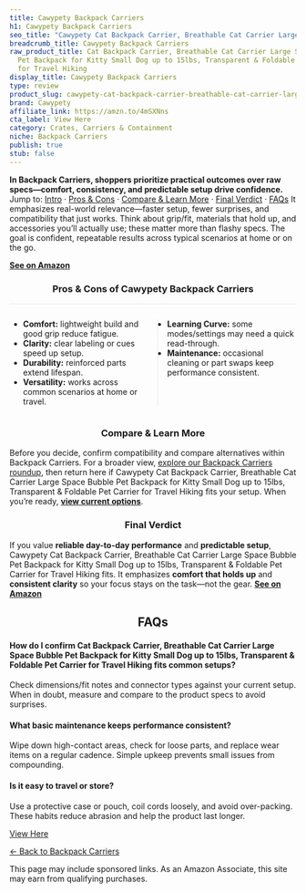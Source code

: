 ```yaml
---
title: Cawypety Backpack Carriers
h1: Cawypety Backpack Carriers
seo_title: "Cawypety Cat Backpack Carrier, Breathable Cat Carrier Large\u2026"
breadcrumb_title: Cawypety Backpack Carriers
raw_product_title: Cat Backpack Carrier, Breathable Cat Carrier Large Space Bubble
  Pet Backpack for Kitty Small Dog up to 15lbs, Transparent & Foldable Pet Carrier
  for Travel Hiking
display_title: Cawypety Backpack Carriers
type: review
product_slug: cawypety-cat-backpack-carrier-breathable-cat-carrier-large-space-bubble-01be3319
brand: Cawypety
affiliate_link: https://amzn.to/4mSXNns
cta_label: View Here
category: Crates, Carriers & Containment
niche: Backpack Carriers
publish: true
stub: false
---
```


<div id="intro" class="full-width"><p><strong>In Backpack Carriers, shoppers prioritize practical outcomes over raw specs&mdash;comfort, consistency, and predictable setup drive confidence.</strong> Jump to: <a href="#intro">Intro</a> · <a href="#pros-cons">Pros &amp; Cons</a> · <a href="#compare-more">Compare &amp; Learn More</a> · <a href="#verdict">Final Verdict</a> · <a href="#faqs">FAQs</a> It emphasizes real-world relevance&mdash;faster setup, fewer surprises, and compatibility that just works. Think about grip/fit, materials that hold up, and accessories you’ll actually use; these matter more than flashy specs. The goal is confident, repeatable results across typical scenarios at home or on the go.</p><p><a href="https://amzn.to/4mSXNns" rel="nofollow sponsored noopener" target="_blank"><strong>See on Amazon</strong></a></p></div>
<h3 id="pros-cons" style="text-align:center;">Pros &amp; Cons of Cawypety Backpack Carriers</h3>
<div class="pc-grid" style="display:grid;grid-template-columns:1fr 1fr;gap:16px;border-top:1px solid #e5e7eb;padding-top:12px;">
  <ul>
    <li><strong>Comfort:</strong> lightweight build and good grip reduce fatigue.</li>
    <li><strong>Clarity:</strong> clear labeling or cues speed up setup.</li>
    <li><strong>Durability:</strong> reinforced parts extend lifespan.</li>
    <li><strong>Versatility:</strong> works across common scenarios at home or travel.</li>
  </ul>
  <ul style="border-left:1px solid #e5e7eb;padding-left:16px;">
    <li><strong>Learning Curve:</strong> some modes/settings may need a quick read-through.</li>
    <li><strong>Maintenance:</strong> occasional cleaning or part swaps keep performance consistent.</li>
  </ul>
</div>


<h3 id="compare-more" style="text-align:center;">Compare &amp; Learn More</h3>
<p>Before you decide, confirm compatibility and compare alternatives within Backpack Carriers. For a broader view, <a href="#">explore our Backpack Carriers roundup</a>, then return here if Cawypety Cat Backpack Carrier, Breathable Cat Carrier Large Space Bubble Pet Backpack for Kitty Small Dog up to 15lbs, Transparent & Foldable Pet Carrier for Travel Hiking fits your setup. When you’re ready, <a href="https://amzn.to/4mSXNns" rel="nofollow sponsored noopener" target="_blank"><strong>view current options</strong></a>.</p>

<h3 id="verdict" style="text-align:center;">Final Verdict</h3>
<p>If you value <strong>reliable day-to-day performance</strong> and <strong>predictable setup</strong>, Cawypety Cat Backpack Carrier, Breathable Cat Carrier Large Space Bubble Pet Backpack for Kitty Small Dog up to 15lbs, Transparent & Foldable Pet Carrier for Travel Hiking fits. It emphasizes <strong>comfort that holds up</strong> and <strong>consistent clarity</strong> so your focus stays on the task&mdash;not the gear. <a href="https://amzn.to/4mSXNns" rel="nofollow sponsored noopener" target="_blank"><strong>See on Amazon</strong></a></p>

<h2 id="faqs" style="text-align:center;">FAQs</h2>
<h4><strong>How do I confirm Cat Backpack Carrier, Breathable Cat Carrier Large Space Bubble Pet Backpack for Kitty Small Dog up to 15lbs, Transparent & Foldable Pet Carrier for Travel Hiking fits common setups?</strong></h4>
<p>Check dimensions/fit notes and connector types against your current setup. When in doubt, measure and compare to the product specs to avoid surprises.</p>
<h4><strong>What basic maintenance keeps performance consistent?</strong></h4>
<p>Wipe down high-contact areas, check for loose parts, and replace wear items on a regular cadence. Simple upkeep prevents small issues from compounding.</p>
<h4><strong>Is it easy to travel or store?</strong></h4>
<p>Use a protective case or pouch, coil cords loosely, and avoid over-packing. These habits reduce abrasion and help the product last longer.</p>

<p><a class="btn" href="https://amzn.to/4mSXNns" target="_blank" rel="nofollow sponsored noopener">View Here</a></p>
<p><a href="/roundups/crates-carriers-containment/backpack-carriers/">← Back to Backpack Carriers</a></p>
<aside class="disclosure">This page may include sponsored links. As an Amazon Associate, this site may earn from qualifying purchases.</aside>
